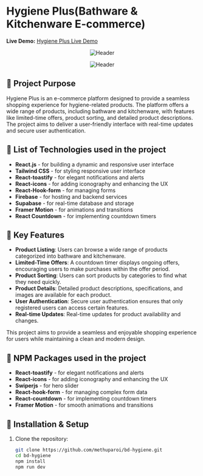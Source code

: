# Hygiene Plus(Bathware & Kitchenware E-commerce)

**Live Demo:** [Hygiene Plus Live Demo](https://hygieneplusbd.com/)

<div align="center">

![Header](https://lrbogqzvnkxhatqgtwtr.supabase.co/storage/v1/object/public/images//bd-hygiene-1.png)

![Header](https://lrbogqzvnkxhatqgtwtr.supabase.co/storage/v1/object/public/images//bd-hygiene-2.png)

</div>

## 📝 Project Purpose
Hygiene Plus is an e-commerce platform designed to provide a seamless shopping experience for hygiene-related products. The platform offers a wide range of products, including bathware and kitchenware, with features like limited-time offers, product sorting, and detailed product descriptions. The project aims to deliver a user-friendly interface with real-time updates and secure user authentication.

## 🚀 List of Technologies used in the project

- **React.js** - for building a dynamic and responsive user interface
- **Tailwind CSS** - for styling responsive user interface
- **React-toastify** - for elegant notifications and alerts
- **React-icons** - for adding iconography and enhancing the UX
- **React-Hook-form** - for managing forms
- **Firebase** - for hosting and backend services
- **Supabase** - for real-time database and storage
- **Framer Motion** - for animations and transitions
- **React Countdown** - for implementing countdown timers

## 🌟 Key Features

- **Product Listing**: Users can browse a wide range of products categorized into bathware and kitchenware.
- **Limited-Time Offers**: A countdown timer displays ongoing offers, encouraging users to make purchases within the offer period.
- **Product Sorting**: Users can sort products by categories to find what they need quickly.
- **Product Details**: Detailed product descriptions, specifications, and images are available for each product.
- **User Authentication**: Secure user authentication ensures that only registered users can access certain features.
- **Real-time Updates**: Real-time updates for product availability and changes.

This project aims to provide a seamless and enjoyable shopping experience for users while maintaining a clean and modern design.

## 🚀 NPM Packages used in the project

- **React-toastify** - for elegant notifications and alerts
- **React-icons** - for adding iconography and enhancing the UX
- **Swiperjs** - for hero slider
- **React-hook-form** - for managing complex form data
- **React-countdown** - for implementing countdown timers
- **Framer Motion** - for smooth animations and transitions

## 📂 Installation & Setup

1. Clone the repository:
   ```bash
   git clone https://github.com/methuparoi/bd-hygiene.git
   cd bd-hygiene
   npm install
   npm run dev
